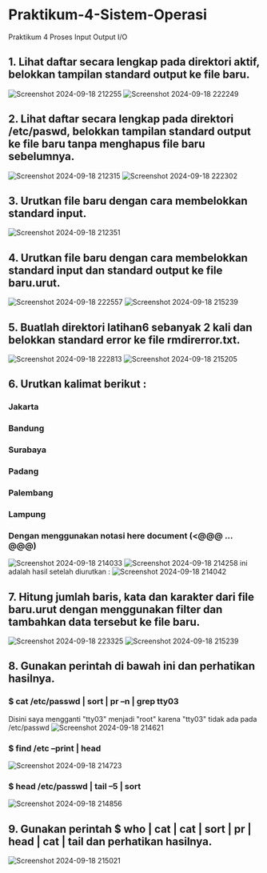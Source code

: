 # Praktikum-4-Sistem-Operasi
Praktikum 4 Proses Input Output I/O

## 1. Lihat daftar secara lengkap pada direktori aktif, belokkan tampilan standard output ke file baru.
![Screenshot 2024-09-18 212255](https://github.com/user-attachments/assets/b4bf464b-7dcc-4b73-b209-8a00087740a7)
![Screenshot 2024-09-18 222249](https://github.com/user-attachments/assets/93c1527e-f13f-40bc-a3f0-a9083566f772)

## 2. Lihat daftar secara lengkap pada direktori /etc/paswd, belokkan tampilan standard output ke file baru tanpa menghapus file baru sebelumnya. 
![Screenshot 2024-09-18 212315](https://github.com/user-attachments/assets/cb363e70-ba8d-459d-8269-a95c452968ef)
![Screenshot 2024-09-18 222302](https://github.com/user-attachments/assets/20c3bc73-8f6b-4ad1-b313-0eeb97ffdf92)

## 3. Urutkan file baru dengan cara membelokkan standard input. 
![Screenshot 2024-09-18 212351](https://github.com/user-attachments/assets/d302a1c2-f11b-476f-a545-740786d24690)

## 4. Urutkan file baru dengan cara membelokkan standard input dan standard output ke file baru.urut. 
![Screenshot 2024-09-18 222557](https://github.com/user-attachments/assets/1cb104ab-eb09-4ae9-b1bf-cd758cc0513e)
![Screenshot 2024-09-18 215239](https://github.com/user-attachments/assets/5b314fc0-8db2-45b6-ac9f-7466dbe58ca7)

## 5. Buatlah direktori latihan6 sebanyak 2 kali dan belokkan standard error ke file rmdirerror.txt. 
![Screenshot 2024-09-18 222813](https://github.com/user-attachments/assets/2d0bd7a3-f90c-4f51-baae-99a63116aeb1)
![Screenshot 2024-09-18 215205](https://github.com/user-attachments/assets/ffe757e9-92c1-4ad8-88ea-e812985f762e)

## 6. Urutkan kalimat berikut :
### Jakarta
### Bandung
### Surabaya
### Padang
### Palembang
### Lampung
### Dengan menggunakan notasi here document (<@@@ …@@@)
![Screenshot 2024-09-18 214033](https://github.com/user-attachments/assets/caa9e6cc-0ab6-4a5c-ad04-3ddc10967344)
![Screenshot 2024-09-18 214258](https://github.com/user-attachments/assets/e4a7c1b6-6b7b-473a-8715-8c129bd78a5b)
ini adalah hasil setelah diurutkan :
![Screenshot 2024-09-18 214042](https://github.com/user-attachments/assets/5ffd16bd-1cff-46e8-b99d-71840a0a24ed)

## 7. Hitung jumlah baris, kata dan karakter dari file baru.urut dengan menggunakan filter dan tambahkan data tersebut ke file baru. 
![Screenshot 2024-09-18 223325](https://github.com/user-attachments/assets/520cd9d7-6660-485a-a5a6-883029d57101)
![Screenshot 2024-09-18 215239](https://github.com/user-attachments/assets/feceb641-08f5-452b-b7d1-23dd807622fa)

## 8. Gunakan perintah di bawah ini dan perhatikan hasilnya.
### $ cat /etc/passwd | sort | pr –n | grep tty03
Disini saya mengganti "tty03" menjadi "root" karena "tty03" tidak ada pada /etc/passwd
![Screenshot 2024-09-18 214621](https://github.com/user-attachments/assets/96a660a7-910d-400c-8ec7-3395e5d92abc)
### $ find /etc –print | head 
![Screenshot 2024-09-18 214723](https://github.com/user-attachments/assets/526aeb00-6626-4493-84e9-a65fbbeb3018)
### $ head /etc/passwd | tail –5 | sort
![Screenshot 2024-09-18 214856](https://github.com/user-attachments/assets/95d872dc-fb2a-410f-860f-ae9f269e0316)

## 9. Gunakan perintah $ who | cat | cat | sort | pr | head | cat | tail dan perhatikan hasilnya.
![Screenshot 2024-09-18 215021](https://github.com/user-attachments/assets/6e1595c6-6183-4a92-b34f-f227c3e8269c)
